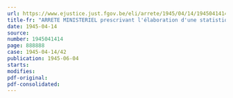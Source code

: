 ```yaml
---
url: https://www.ejustice.just.fgov.be/eli/arrete/1945/04/14/1945041414/justel
title-fr: "ARRETE MINISTERIEL prescrivant l'élaboration d'une statistique mensuelle de l'activité dans l'industrie sidérurgique <abrogé par AM 07-03-1951, art. 8>"
date: 1945-04-14
source:
number: 1945041414
page: 888888
case: 1945-04-14/42
publication: 1945-06-04
starts:
modifies:
pdf-original:
pdf-consolidated:
---
```


